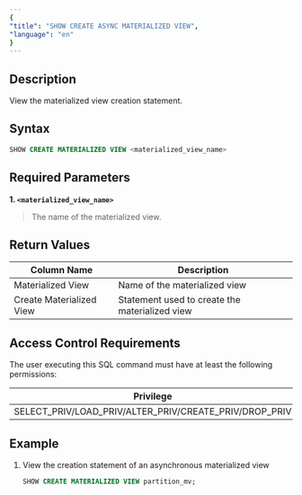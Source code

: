 ```yaml
---
{
"title": "SHOW CREATE ASYNC MATERIALIZED VIEW",
"language": "en"
}
---
```


## Description

View the materialized view creation statement.

## Syntax

```sql
SHOW CREATE MATERIALIZED VIEW <materialized_view_name>
```

## Required Parameters

**1. `<materialized_view_name>`**

> The name of the materialized view.

## Return Values

|Column Name | Description   |
| -- |------|
| Materialized View | Name of the materialized view   |
| Create Materialized View | Statement used to create the materialized view |

## Access Control Requirements

The user executing this SQL command must have at least the following permissions:

| Privilege | Object | Notes                                                       |
| --------- | ------ | ----------------------------------------------------------- |
| SELECT_PRIV/LOAD_PRIV/ALTER_PRIV/CREATE_PRIV/DROP_PRIV | Table  | |

## Example

1. View the creation statement of an asynchronous materialized view

   ```sql
   SHOW CREATE MATERIALIZED VIEW partition_mv;
   ```
